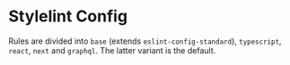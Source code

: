 # Stylelint Config

Rules are divided into `base` (extends `eslint-config-standard`), `typescript`, `react`, `next` and `graphql`. The latter variant is the default.
